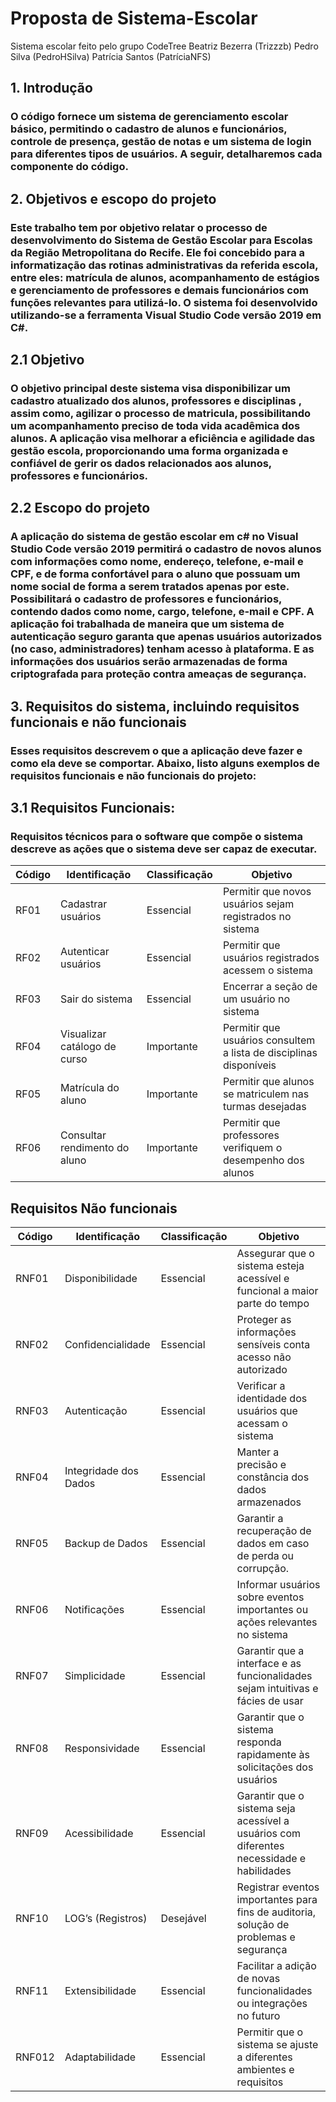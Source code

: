 # Proposta de Sistema-Escolar
Sistema escolar feito pelo grupo CodeTree
Beatriz Bezerra (Trizzzb)
Pedro Silva (PedroHSilva)
Patrícia Santos (PatríciaNFS)

## 1. Introdução
### O código fornece um sistema de gerenciamento escolar básico, permitindo o cadastro de alunos e funcionários, controle de presença, gestão de notas e um sistema de login para diferentes tipos de usuários. A seguir, detalharemos cada componente do código.

## 2.	Objetivos e escopo do projeto
### Este trabalho tem por objetivo relatar o processo de desenvolvimento do Sistema de Gestão Escolar para Escolas da Região Metropolitana do Recife. Ele foi concebido para a informatização das rotinas administrativas da referida escola, entre eles: matrícula de alunos, acompanhamento de estágios e gerenciamento de professores e demais funcionários com funções relevantes para utilizá-lo. O sistema foi desenvolvido utilizando-se a ferramenta Visual Studio Code versão 2019 em C#.

## 2.1 Objetivo
### O objetivo principal deste sistema visa disponibilizar um cadastro atualizado dos alunos, professores e disciplinas , assim como, agilizar o processo de matricula, possibilitando um acompanhamento preciso de toda vida acadêmica dos alunos. A aplicação visa melhorar a eficiência e agilidade das gestão escola, proporcionando uma forma organizada e confiável de gerir os dados relacionados aos alunos, professores e funcionários.

## 2.2 Escopo do projeto
### A aplicação do sistema de gestão escolar em c# no Visual Studio Code versão 2019 permitirá o cadastro de novos alunos com informações como nome, endereço, telefone, e-mail e CPF, e de forma confortável para o aluno que possuam um nome social de forma a serem tratados apenas por este. Possibilitará o cadastro de professores e funcionários, contendo dados como nome, cargo, telefone, e-mail e CPF. A aplicação foi trabalhada de maneira que um sistema de autenticação seguro garanta que apenas usuários autorizados (no caso, administradores) tenham acesso à plataforma. E as informações dos usuários serão armazenadas de forma criptografada para proteção contra ameaças de segurança.

## 3.	Requisitos do sistema, incluindo requisitos funcionais e não funcionais
### Esses requisitos descrevem o que a aplicação deve fazer e como ela deve se comportar. Abaixo, listo alguns exemplos de requisitos funcionais e não funcionais do projeto:

## 3.1	Requisitos Funcionais:
### Requisitos técnicos para o software que compõe o sistema descreve as ações que o sistema deve ser capaz de executar.

| Código | Identificação | Classificação | Objetivo |
|--- |--- |--- |--- |
| RF01 | Cadastrar usuários | Essencial | Permitir que novos usuários sejam registrados no sistema |
| RF02 | Autenticar usuários | Essencial | Permitir que usuários registrados acessem o sistema |
| RF03 | Sair do sistema | Essencial | Encerrar a seção de um usuário no sistema |
| RF04 | Visualizar catálogo de curso | Importante | Permitir que usuários consultem a lista de disciplinas disponíveis |
| RF05 | Matrícula do aluno | Importante | Permitir que alunos se matriculem nas turmas desejadas |
| RF06 | Consultar rendimento do aluno | Importante | Permitir que professores verifiquem o desempenho dos alunos |


## Requisitos Não funcionais
 | Código | Identificação | Classificação | Objetivo |
 |--- |--- |--- |--- |
 | RNF01 | Disponibilidade | Essencial | Assegurar que o sistema esteja acessível e funcional a maior parte do tempo |
 | RNF02 | Confidencialidade | Essencial | Proteger as informações sensíveis conta acesso não autorizado |
 | RNF03 | Autenticação | Essencial | Verificar a identidade dos usuários que acessam o sistema |
 | RNF04 | Integridade dos Dados | Essencial | Manter a precisão e constância dos dados armazenados |
 | RNF05 | Backup de Dados | Essencial | Garantir a recuperação de dados em caso de perda ou corrupção. |
 | RNF06 | Notificações | Essencial | Informar usuários sobre eventos importantes ou ações relevantes no sistema |
 | RNF07 | Simplicidade | Essencial | Garantir que a interface e as funcionalidades sejam intuitivas e fácies de usar |
 | RNF08 | Responsividade | Essencial | Garantir que o sistema responda rapidamente às solicitações dos usuários |
 | RNF09 | Acessibilidade | Essencial | Garantir que o sistema seja acessível a usuários com diferentes necessidade e habilidades |
 | RNF10 | LOG’s (Registros) | Desejável | Registrar eventos importantes para fins de auditoria, solução de problemas e segurança |
 | RNF11 | Extensibilidade | Essencial | Facilitar a adição de novas funcionalidades ou integrações no futuro |
 | RNF012 | Adaptabilidade | Essencial | Permitir que o sistema se ajuste a diferentes ambientes e requisitos |






